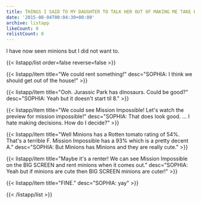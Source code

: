 ```yaml
---
title: THINGS I SAID TO MY DAUGHTER TO TALK HER OUT OF MAKING ME TAKE HER TO MINIONS
date: '2015-08-04T00:04:30+00:00'
archive: listapp
likeCount: 8
relistCount: 0
---
```


I have now seen minions but I did not want to.

{{< listapp/list order=false reverse=false >}}

   {{< listapp/item title="We could rent something!"
      desc="SOPHIA: I think we should get out of the house!" >}}

   {{< listapp/item title="Ooh. Jurassic Park has dinosaurs. Could be good?"
      desc="SOPHIA: Yeah but it doesn't start til 8." >}}

   {{< listapp/item title="We could see Mission Impossible! Let's watch the preview for mission impossible!"
      desc="SOPHIA: That does look good. ... I hate making decisions. How do I decide?" >}}

   {{< listapp/item title="Well Minions has a Rotten tomato rating of 54%. That's a terrible F. Mission Impossible has a 93% which is a pretty decent A."
      desc="SOPHIA: But Minions has Minions and they are really cute." >}}

   {{< listapp/item title="Maybe it's a renter! We can see Mission Impossible on the BIG SCREEN and rent minions when it comes out."
      desc="SOPHIA: Yeah but if minions are cute then BIG SCREEN minions are cuter!" >}}

   {{< listapp/item title="FINE."
      desc="SOPHIA: yay" >}}

{{< /listapp/list >}}
